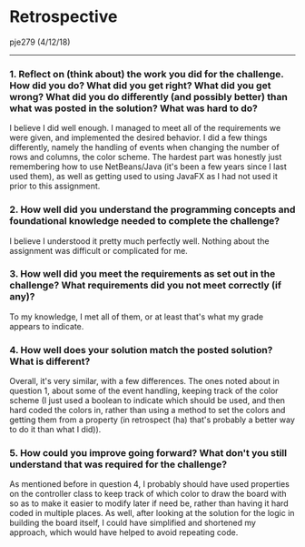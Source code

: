 # Retrospective
pje279
(4/12/18)

---

### 1. Reflect on (think about) the work you did for the challenge. How did you do? What did you get right? What did you get wrong? What did you do differently (and possibly better) than what was posted in the solution? What was hard to do?
  I believe I did well enough. I managed to meet all of the requirements we were given, and implemented the desired behavior. I did a few things differently, namely the handling of events when changing the number of rows and columns, the color scheme. The hardest part was honestly just remembering how to use NetBeans/Java (it's been a few years since I last used them), as well as getting used to using JavaFX as I had not used it prior to this assignment.

### 2.  How well did you understand the programming concepts and foundational knowledge needed to complete the challenge?
  I believe I understood it pretty much perfectly well. Nothing about the assignment was difficult or complicated for me.

### 3. How well did you meet the requirements as set out in the challenge? What requirements did you not meet correctly (if any)?
  To my knowledge, I met all of them, or at least that's what my grade appears to indicate.

### 4. How well does your solution match the posted solution? What is different?
  Overall, it's very similar, with a few differences. The ones noted about in question 1, about some of the event handling, keeping track of the color scheme (I just used a boolean to indicate which should be used, and then hard coded the colors in, rather than using a method to set the colors and getting them from a property (in retrospect (ha) that's probably a better way to do it than what I did)).
	
### 5. How could you improve going forward? What don't you still understand that was required for the challenge?
  As mentioned before in question 4, I probably should have used properties on the controller class to keep track of which color to draw the board with so as to make it easier to modify later if need be, rather than having it hard coded in multiple places. As well, after looking at the solution for the logic in building the board itself, I could have simplified and shortened my approach, which would have helped to avoid repeating code.
